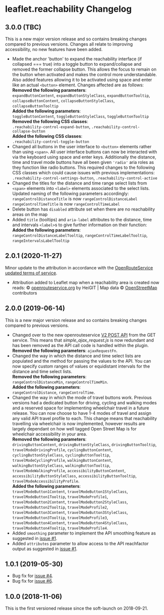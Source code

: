 # leaflet.reachability Changelog

## 3.0.0 (TBC)
This is a new major version release and so contains breaking changes compared to previous versions. Changes all relate to improving accessibility, no new features have been added.

- Made the anchor 'button' to expand the reachability interface (if collapsed === true) into a toggle button to expand/collapse and removed the former collapse button. This allows the focus to remain on the button when activated and makes the control more understandable. Also added features allowing it to be activated using space and enter like an actual `<button>` element. Changes affected are as follows:<br />
**Removed the following parameters**:<br />
`expandButtonContent`, `expandButtonStyleClass`, `expandButtonTooltip`, `collapseButtonContent`, `collapseButtonStyleClass`, `collapseButtonTooltip`<br />
**Added the following parameters**:<br />
`toggleButtonContent`, `toggleButtonStyleClass`, `toggleButtonTooltip`<br />
**Removed the following CSS classes**:<br />
`.reachability-control-expand-button`, `.reachability-control-collapse-button`<br />
**Added the following CSS classes**:<br />
`.reachability-control-toggle-button`
- Changed all buttons in the user interface to `<button>` elements rather than using `<span>`. All user interface buttons can now be interacted with via the keyboard using space and enter keys. Additionally the distance, time and travel mode buttons have all been given `'radio'` aria roles as they function like radio buttons. This required changes to the following CSS classes which could cause issues with previous implementations:<br />
`.reachability-control-settings-button`, `.reachability-control-active`
- Changed the titles for the distance and time range select lists from `<span>` elements into `<label>` elements associated to the select lists. Updated naming of the following parameters accordingly:<br />
`rangeControlDistanceTitle` is now `rangeControlDistanceLabel`
`rangeControlTimeTitle` is now `rangeControlTimeLabel`
- Delete button has `disabled` attribute set when there are no reachability areas on the map
- Added `title` (tooltips) and `aria-label` attributes to the distance, time and intervals `<label>`s to give further information on their function:<br />
**Added the following parameters**:<br />
`rangeControlDistanceLabelTooltip`, `rangeControlTimeLabelTooltip`, `rangeIntervalsLabelTooltip`<br />

## 2.0.1 (2020-11-27)
Minor update to the attribution in accordance with the [OpenRouteService updated terms of service](https://openrouteservice.org/terms-of-service/).

- Attribution added to Leaflet map when a reachability area is created now reads: &copy; [openrouteservice.org](https://openrouteservice.org) by HeiGIT | Map data &copy; [OpenStreetMap](https://www.openstreetmap.org/copyright) contributors

## 2.0.0 (2019-06-14)
This is a new major version release and so contains breaking changes compared to previous versions.

- Changed over to the new openrouteservice [V2 POST API](https://openrouteservice.org/dev/#/api-docs/v2/isochrones/{profile}/post) from the GET service. This means that *simple_ajax_request.js* is now redundant and has been removed as the API call code is handled within the plugin.<br />
**Removed the following parameters**: `ajaxRequestFn`.
- Changed the way in which the distance and time select lists are populated and the method for passing the values to the API. You can now specify custom ranges of values or equidistant intervals for the distance and time select lists.<br />
**Removed the following parameters**:<br />
`rangeControlDistanceMin`, `rangeControlTimeMin`.<br />
**Added the following parameters**:<br />
`rangeControlDistance`, `rangeControlTime`.
- Changed the way in which the mode of travel buttons work. Previous versions had a dedicated button for driving, cycling and walking modes and a reserved space for implementing wheelchair travel in a future release. You can now choose to have 1-4 modes of travel and assign any valid API travel profile to each. This change means that reachability travelling via wheelchair is now implemented, however results are largely dependant on how well tagged Open Street Map is for wheelchair accessibility in your area.<br />
**Removed the following parameters**:<br />
`drivingButtonContent`, `drivingButtonStyleClass`, `drivingButtonTooltip`, `travelModeDrivingProfile`, `cyclingButtonContent`, `cyclingButtonStyleClass`, `cyclingButtonTooltip`, `travelModeCyclingProfile`, `walkingButtonContent`, `walkingButtonStyleClass`, `walkingButtonTooltip`, `travelModeWalkingProfile`, `accessibilityButtonContent`, `accessibilityButtonStyleClass`, `accessibilityButtonTooltip`, `travelModeAccessibilityProfile`.<br />
**Added the following parameters**:<br />
`travelModeButton1Content`, `travelModeButton1StyleClass`, `travelModeButton1Tooltip`, `travelModeProfile1`, `travelModeButton2Content`, `travelModeButton2StyleClass`, `travelModeButton2Tooltip`, `travelModeProfile2`, `travelModeButton3Content`, `travelModeButton3StyleClass`, `travelModeButton3Tooltip`, `travelModeProfile3`, `travelModeButton4Content`, `travelModeButton4StyleClass`, `travelModeButton4Tooltip`, `travelModeProfile4`.
- Added `smoothing` parameter to implement the API smoothing feature as suggested in [issue #1](https://github.com/traffordDataLab/leaflet.reachability/issues/1).
- Added `attributes` parameter to allow access to the API reachfactor output as suggested in [issue #1](https://github.com/traffordDataLab/leaflet.reachability/issues/1).

## 1.0.1 (2019-05-30)
- Bug fix for [issue #4](https://github.com/traffordDataLab/leaflet.reachability/issues/4).
- Bug fix for [issue #6](https://github.com/traffordDataLab/leaflet.reachability/issues/6).

## 1.0.0 (2018-11-06)
This is the first versioned release since the soft-launch on 2018-09-21.
